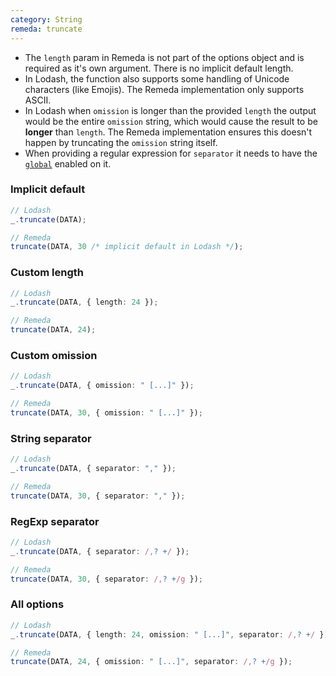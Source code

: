 ```yaml
---
category: String
remeda: truncate
---
```


- The `length` param in Remeda is not part of the options object and is required
  as it's own argument. There is no implicit default length.
- In Lodash, the function also supports some handling of Unicode characters
  (like Emojis). The Remeda implementation only supports ASCII.
- In Lodash when `omission` is longer than the provided `length` the output
  would be the entire `omission` string, which would cause the result to be
  **longer** than `length`. The Remeda implementation ensures this doesn't
  happen by truncating the `omission` string itself.
- When providing a regular expression for `separator` it needs to have the
  [`global`](https://developer.mozilla.org/en-US/docs/Web/JavaScript/Guide/Regular_expressions#advanced_searching_with_flags)
  enabled on it.

### Implicit default

```ts
// Lodash
_.truncate(DATA);

// Remeda
truncate(DATA, 30 /* implicit default in Lodash */);
```

### Custom length

```ts
// Lodash
_.truncate(DATA, { length: 24 });

// Remeda
truncate(DATA, 24);
```

### Custom omission

```ts
// Lodash
_.truncate(DATA, { omission: " [...]" });

// Remeda
truncate(DATA, 30, { omission: " [...]" });
```

### String separator

```ts
// Lodash
_.truncate(DATA, { separator: "," });

// Remeda
truncate(DATA, 30, { separator: "," });
```

### RegExp separator

```ts
// Lodash
_.truncate(DATA, { separator: /,? +/ });

// Remeda
truncate(DATA, 30, { separator: /,? +/g });
```

### All options

```ts
// Lodash
_.truncate(DATA, { length: 24, omission: " [...]", separator: /,? +/ });

// Remeda
truncate(DATA, 24, { omission: " [...]", separator: /,? +/g });
```
